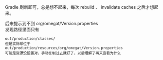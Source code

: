 Gradle 刷新即可，总是想不起来，每次 rebuild 、 invalidate caches 之后才想起来。

后来提示到不到 org/omegat/Version.properties  
发现路径里面只有

    out/production/classes/
    但是实际却位于
    out/production/resources/org/omegat/Version.properties
    可能是资源没设置对，手动复制过去就好了，以后理解了再来查看为什么